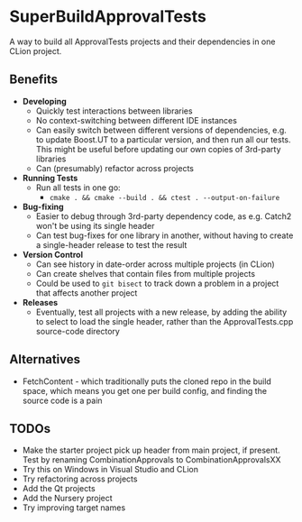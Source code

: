 # SuperBuildApprovalTests

A way to build all ApprovalTests projects and their dependencies in one CLion project.

## Benefits

* **Developing**
    * Quickly test interactions between libraries
    * No context-switching between different IDE instances
    * Can easily switch between different versions of dependencies, e.g. to update Boost.UT to a particular version, and then run all our tests. This might be useful before updating our own copies of 3rd-party libraries
    * Can (presumably) refactor across projects
* **Running Tests**
    * Run all tests in one go:
        * `cmake . && cmake --build . && ctest . --output-on-failure
    `
* **Bug-fixing**
    * Easier to debug through 3rd-party dependency code, as e.g. Catch2 won't be using its single header
    * Can test bug-fixes for one library in another, without having to create a single-header release to test the result 
* **Version Control**
    * Can see history in date-order across multiple projects (in CLion)
    * Can create shelves that contain files from multiple projects
    * Could be used to `git bisect` to track down a problem in a project that affects another project
* **Releases**
    * Eventually, test all projects with a new release, by adding the ability to select to load the single header, rather than the ApprovalTests.cpp source-code directory

## Alternatives

* FetchContent - which traditionally puts the cloned repo in the build space, which means you get one per build config, and finding the source code is a pain

## TODOs

* Make the starter project pick up header from main project, if present. Test by renaming CombinationApprovals to CombinationApprovalsXX
* Try this on Windows in Visual Studio and CLion
* Try refactoring across projects
* Add the Qt projects
* Add the Nursery project
* Try improving target names
